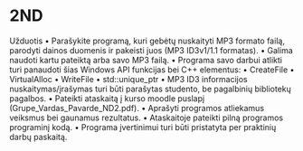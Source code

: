 # 2ND

Užduotis
• Parašykite programą, kuri gebėtų nuskaityti MP3 formato failą, parodyti dainos duomenis ir
pakeisti juos (MP3 ID3v1/1.1 formatas).
• Galima naudoti kartu pateiktą arba savo MP3 failą.
• Programa savo darbui atlikti turi panaudoti šias Windows API funkcijas bei C++ elementus:
• CreateFile
• VirtualAlloc
• WriteFile
• std::unique_ptr
• MP3 ID3 informacijos nuskaitymas/įrašymas turi būti parašytas studento, be pagalbinių bibliotekų
pagalbos.
• Pateikti ataskaitą į kurso moodle puslapį (Grupe_Vardas_Pavarde_ND2.pdf).
• Aprašyti programos atliekamus veiksmus bei gaunamus rezultatus.
• Ataskaitoje pateikti pilną programos programinį kodą.
• Programa įvertinimui turi būti pristatyta per praktinių darbų paskaitą.
